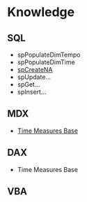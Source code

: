 # Knowledge

## SQL
  - spPopulateDimTempo
  - spPopulateDimTime
  - [spCreateNA](https://github.com/Sbrillo89/Knowledge/blob/master/SQL/spCreateNA.sql)
  - spUpdate...
  - spGet...
  - spInsert...

## MDX
  - [Time Measures Base](https://github.com/Sbrillo89/Knowledge/blob/master/MDX/Time%20Measures%20Base.txt)
    
## DAX
  - Time Measures Base

## VBA
    
